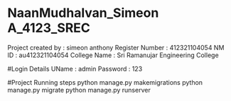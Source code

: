 # NaanMudhalvan_Simeon A_4123_SREC
 Project created by : simeon anthony
Register Number : 412321104054
NM ID : au412321104054
College Name : Sri Ramanujar Engineering College

#Login Details UName : admin 
Password : 123

#Project Running steps python manage.py makemigrations python manage.py migrate python manage.py runserver
